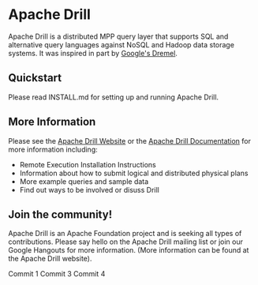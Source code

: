 # Apache Drill

Apache Drill is a distributed MPP query layer that supports SQL and alternative query languages against NoSQL and Hadoop data storage systems.  It was inspired in part by [Google's Dremel](http://research.google.com/pubs/pub36632.html).  

## Quickstart

Please read INSTALL.md for setting up and running Apache Drill.

## More Information
Please see the [Apache Drill Website](http://drill.apache.org/) or the [Apache Drill Documentation](http://drill.apache.org/docs/) for more information including:

 * Remote Execution Installation Instructions
 * Information about how to submit logical and distributed physical plans
 * More example queries and sample data
 * Find out ways to be involved or disuss Drill


## Join the community!
Apache Drill is an Apache Foundation project and is seeking all types of contributions.  Please say hello on the Apache Drill mailing list or join our Google Hangouts for more information.  (More information can be found at the Apache Drill website).

Commit 1
Commit 3
Commit 4
